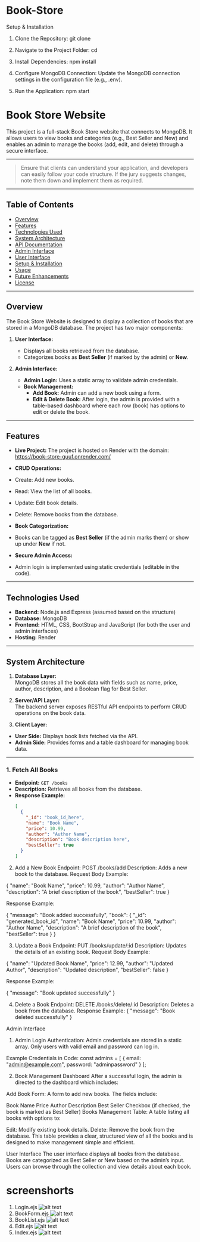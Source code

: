 # Book-Store

Setup & Installation

1. Clone the Repository:
  git clone <repository-url>

2. Navigate to the Project Folder:
  cd <project-folder>

3. Install Dependencies:
  npm install

4. Configure MongoDB Connection:
    Update the MongoDB connection settings in the configuration file (e.g., .env).

5. Run the Application:
  npm start


# Book Store Website

This project is a full-stack Book Store website that connects to MongoDB. It allows users to view books and categories (e.g., Best Seller and New) and enables an admin to manage the books (add, edit, and delete) through a secure interface.

---

> Ensure that clients can understand your application, and developers can easily follow your code structure. If the jury suggests changes, note them down and implement them as required.

---

## Table of Contents

- [Overview](#overview)
- [Features](#features)
- [Technologies Used](#technologies-used)
- [System Architecture](#system-architecture)
- [API Documentation](#api-documentation)
- [Admin Interface](#admin-interface)
- [User Interface](#user-interface)
- [Setup & Installation](#setup--installation)
- [Usage](#usage)
- [Future Enhancements](#future-enhancements)
- [License](#license)

---

## Overview

The Book Store Website is designed to display a collection of books that are stored in a MongoDB database. The project has two major components:

1. **User Interface:**  
   - Displays all books retrieved from the database.
   - Categorizes books as **Best Seller** (if marked by the admin) or **New**.

2. **Admin Interface:**  
   - **Admin Login:** Uses a static array to validate admin credentials.
   - **Book Management:**  
     - **Add Book:** Admin can add a new book using a form.
     - **Edit & Delete Book:** After login, the admin is provided with a table-based dashboard where each row (book) has options to edit or delete the book.

---

## Features

- **Live Project:** The project is hosted on Render with the domain: 
    https://book-store-guuf.onrender.com/


- **CRUD Operations:**  
- Create: Add new books.
- Read: View the list of all books.
- Update: Edit book details.
- Delete: Remove books from the database.
- **Book Categorization:**  
- Books can be tagged as **Best Seller** (if the admin marks them) or show up under **New** if not.
- **Secure Admin Access:**  
- Admin login is implemented using static credentials (editable in the code).

---

## Technologies Used

- **Backend:** Node.js and Express (assumed based on the structure)
- **Database:** MongoDB
- **Frontend:** HTML, CSS, BootStrap and JavaScript (for both the user and admin interfaces)
- **Hosting:** Render

---

## System Architecture

1. **Database Layer:**  
 MongoDB stores all the book data with fields such as name, price, author, description, and a Boolean flag for Best Seller.

2. **Server/API Layer:**  
 The backend server exposes RESTful API endpoints to perform CRUD operations on the book data.

3. **Client Layer:**  
 - **User Side:** Displays book lists fetched via the API.
 - **Admin Side:** Provides forms and a table dashboard for managing book data.

---


### 1. Fetch All Books

- **Endpoint:** `GET /books`
- **Description:** Retrieves all books from the database.
- **Response Example:**
  ```json
  [
    {
      "_id": "book_id_here",
      "name": "Book Name",
      "price": 10.99,
      "author": "Author Name",
      "description": "Book description here",
      "bestSeller": true
    }
  ]

2. Add a New Book
  Endpoint: POST /books/add
  Description: Adds a new book to the database.
  Request Body Example:

  {
  "name": "Book Name",
  "price": 10.99,
  "author": "Author Name",
  "description": "A brief description of the book",
  "bestSeller": true
}


Response Example:

  {
  "message": "Book added successfully",
  "book": {
    "_id": "generated_book_id",
    "name": "Book Name",
    "price": 10.99,
    "author": "Author Name",
    "description": "A brief description of the book",
    "bestSeller": true
  }
}

3. Update a Book
  Endpoint: PUT /books/update/:id
  Description: Updates the details of an existing book.
  Request Body Example:

  {
  "name": "Updated Book Name",
  "price": 12.99,
  "author": "Updated Author",
  "description": "Updated description",
  "bestSeller": false
}

Response Example:

{
  "message": "Book updated successfully"
}

4. Delete a Book
  Endpoint: DELETE /books/delete/:id
  Description: Deletes a book from the database.
  Response Example:
  {
  "message": "Book deleted successfully"
}

Admin Interface

1. Admin Login
  Authentication:
  Admin credentials are stored in a static array. Only users with valid email and password can log in.

Example Credentials in Code:
  const admins = [
  {
    email: "admin@example.com",
    password: "adminpassword"
  }
];

2. Book Management Dashboard
  After a successful login, the admin is directed to the dashboard which includes:

  Add Book Form:
  A form to add new books. The fields include:

  Book Name
  Price
  Author
  Description
  Best Seller Checkbox (if checked, the book is marked as Best Seller)
  Books Management Table:
  A table listing all books with options to:

  Edit: Modify existing book details.
  Delete: Remove the book from the database.
  This table provides a clear, structured view of all the books and is designed to make management simple and efficient.

  User Interface
  The user interface displays all books from the database.
  Books are categorized as Best Seller or New based on the admin’s input.
  Users can browse through the collection and view details about each book.

  # screenshorts
  1. Login.ejs
  ![alt text](localhost_8059_login.png)
  2. BookForm.ejs
  ![alt text](localhost_8059_bookform.png)
  3. BookList.ejs
 ![alt text](localhost_8059_bookList.png)
  4. Edit.ejs 
  ![alt text](localhost_8059_book_edit_67b36013d9e1f1c6b07093fd.png)
  5. Index.ejs
  ![alt text](<localhost_8059_ (1).png>)




